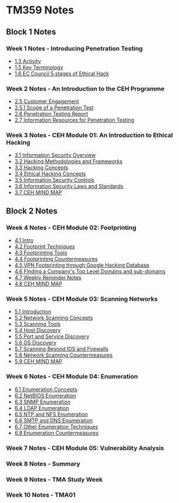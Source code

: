 # TM359 Notes

## Block 1 Notes

### Week 1 Notes - Introducing Penetration Testing
- [1.3 Activity](./1.3-Activity.md)
- [1.5 Key Terminology](./1.5-KeyTerminology.md)
- [1.6 EC Council 5 stages of Ethical Hack](./1.6-EC-Council-5.md)
###

### Week 2 Notes - An Introduction to the CEH Programme
- [2.5 Customer Engagement](./2.5-Customer-Engagement.md)
- [2.5.1 Scope of a Penetration Test](./2.5.1-Scope-of-a-penetration-test.md)
- [2.6 Penetration Testing Report](./2.6-Penetration-testing-report.md)
- [2.7 Information Resources for Penetration Testing](./2.7-Information-resources-for-penetration-testing.md)
###

### Week 3 Notes - CEH Module 01: An Introduction to Ethical Hacking
- [3.1 Information Security Overview](./1.-Information-Security-Overview.md)
- [3.2 Hacking Methodologies and Frameworks](./2.-Hacking-Methodologies-and-Frameworks.md)
- [3.3 Hacking Concepts](./3.-Hacking-Concepts.md)
- [3.4 Ethical Hacking Concepts](./4.-Ethical-Hacking-Concepts.md)
- [3.5 Information Security Controls](./5.-Information-Security-Controls.md)
- [3.6 Information Security Laws and Standards](./6.-Information-Security-Laws-and-Standards.md)
- [3.7 CEH MIND MAP](./CEH-MIND-MAP.md)
###

##

## Block 2 Notes

### Week 4 Notes - CEH Module 02: Footprinting
- [4.1 Intro](./0-Intro.md)
- [4.2 Footprint Techniques](./2-Footprint-Techniques.md)
- [4.3 Footprinting Tools](./3-Footprinting-tools.md)
- [4.4 Footprinting Countermeasures](./4-Footprinting-countermeasures.md)
- [4.5 VPN Footprinting through Google Hacking Database](./5-VPN-Footprinting-through-Google-hacking-database.md)
- [4.6 Finding a Company's Top Level Domains and sub-domains](./6-TLD.md)
- [4.7 Weekly Reminder Notes](./998-Weekly-Reminder-Notes.md)
- [4.8 CEH MIND MAP](./999-CEH-MIND-MAP.md)
###

### Week 5 Notes - CEH Module 03: Scanning Networks
- [5.1 Introduction](./0-Introduction.md)
- [5.2 Network Scanning Concepts](./2-Network-scanning-concepts.md)
- [5.3 Scanning Tools](./2-Scanning-tools.md)
- [5.4 Host Discovery](./3-Host-discovery.md)
- [5.5 Port and Service Discovery](./4-Port-and-service-discovery.md)
- [5.6 OS Discovery](./5-OS-discovery.md)
- [5.7 Scanning Beyond IDS and Firewalls](./6-Scanning-beyond-IDS-and-firewalls.md)
- [5.8 Network Scanning Countermeasures](./7-Network-scanning-countermeasure.md)
- [5.9 CEH MIND MAP](./999-CEH-MIND-MAP.md)
###

### Week 6 Notes - CEH Module 04: Enumeration
- [6.1 Enumeration Concepts](./1-Enumeration-Concepts.md)
- [6.2 NetBIOS Enumeration](./2-NetBIOS-Enumeration.md)
- [6.3 SNMP Enumeration](./3-SNMP-Enumeration.md)
- [6.4 LDAP Enumeration](./4-LDAP-Enumeration.md)
- [6.5 NTP and NFS Enumeration](./5-NTP-and-NFS-Enumeration.md)
- [6.6 SMTP and DNS Enumeration](./6-SMTP-and-DNS-Enumeration.md)
- [6.7 Other Enumeration Techniques](./7-Other-Enumeration-Techniques.md)
- [6.8 Enumeration Countermeasures](./8-Enumeration-Countermeasures.md)
###

### Week 7 Notes - CEH Module 05: Vulnerability Analysis
###

### Week 8 Notes - Summary
###

### Week 9 Notes - TMA Study Week
###

### Week 10 Notes - TMA01
###
  
